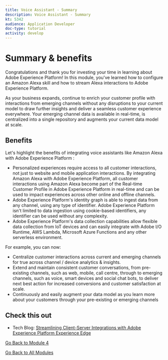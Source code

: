 ```yaml
---
title: Voice Assistant - Summary
description: Voice Assistant - Summary
kt: 5342
audience: Application Developer
doc-type: tutorial
activity: develop
---
```

# Summary & benefits

Congratulations and thank you for investing your time in learning about Adobe Experience Platform! 
In this module, you've learned how to configure an Amazon Alexa skill and how to stream Alexa interactions to Adobe Experience Platform. 

As your business expands, continue to enrich your customer profile with interactions from emerging channels without any disruptions to your current model to draw further insights and deliver a seamless customer experience everywhere. 
Your emerging channel data is available in real-time, is centralized into a single repository and augments your current data model at scale.

## Benefits

Let's highlight the benefits of integrating voice assistants like Amazon Alexa with Adobe Experience Platform :

- Personalized experiences require access to all customer interactions, not just to website and mobile application interactions. By integrating Amazon Alexa with Adobe Experience Platform, all customer interactions using Amazon Alexa become part of the Real-time Customer Profile in Adobe Experience Platform in real-time and can be used to impact experiences across other online and offline channels.
- Adobe Experience Platform's identity graph is able to ingest data from any channel, using any type of identifier. Adobe Experience Platform isn't limited to data ingestion using cookie-based identifiers, any identifier can be used without any complexity.
- Adobe Experience Platform's data collection capabilities allow flexible data collection from IoT devices and can easily integrate with Adobe I/O Runtime, AWS Lambda, Microsoft Azure Functions and any other serverless environment.

For example, you can now:

- Centralize customer interactions across current and emerging channels for true across channel / device analytics & insights.
- Extend and maintain consistent customer conversations, from pre-existing channels, such as web, mobile, call centre, through to emerging channels, such as voice, smart devices and social chat bots, to deliver next best action for increased conversions and customer satisfaction at scale.
- Continuously and easily augment your data model as you learn more about your customers through your pre-existing or emerging channels

## Check this out

- Tech Blog: [Streamlining Client-Server Integrations with Adobe Experience Platform Experience Edge](https://medium.com/adobetech/streamlining-client-server-integrations-with-adobe-experience-platform-experience-edge-1caaef887172)

[Go Back to Module 4](./data-ingestion-amazon-alexa.md)

[Go Back to All Modules](./../../overview.md)

